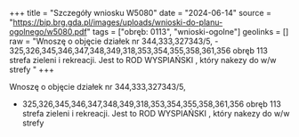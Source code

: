 +++
title = "Szczegóły wniosku W5080"
date = "2024-06-14"
source = "https://bip.brg.gda.pl/images/uploads/wnioski-do-planu-ogolnego/w5080.pdf"
tags = ["obręb: 0113", "wnioski-ogolne"]
geolinks = []
raw = "Wnoszę o objęcie działek nr 344,333,327343/5, - 325,326,345,346,347,348,349,318,353,354,355,358,361,356 obręb 113 strefa zieleni i rekreacji. Jest to ROD WYSPIAŃSKI , który nakezy do w/w strefy "
+++

Wnoszę o objęcie działek nr 344,333,327343/5,
- 325,326,345,346,347,348,349,318,353,354,355,358,361,356 obręb 113 strefa zieleni i rekreacji.
Jest to ROD WYSPIAŃSKI , który nakezy do w/w strefy



